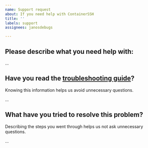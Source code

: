```yaml
---
name: Support request
about: If you need help with ContainerSSH
title: ''
labels: support
assignees: janosdebugs

---
```


## Please describe what you need help with:

...

## Have you read the [troubleshooting guide](https://containerssh.io/reference/troubleshooting/)?

Knowing this information helps us avoid unnecessary questions. 

...

## What have you tried to resolve this problem?

Describing the steps you went through helps us not ask unnecessary questions.

...

